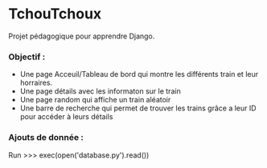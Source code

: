 # TchouTchoux

Projet pédagogique pour apprendre Django.

### Objectif :
- Une page Acceuil/Tableau de bord qui montre les différents train et leur horraires.
- Une page détails avec les informaton sur le train
- Une page random qui affiche un train aléatoir
- Une barre de recherche qui permet de trouver les trains grâce a leur ID pour accéder à leurs détails


### Ajouts de donnée :

Run >>> exec(open('database.py').read())
